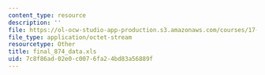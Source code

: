 ```yaml
---
content_type: resource
description: ''
file: https://ol-ocw-studio-app-production.s3.amazonaws.com/courses/17-874-quantitative-research-methods-multivariate-spring-2004/7c8f86ad02e0c0076fa24bd83a56889f_final_874_data.xls
file_type: application/octet-stream
resourcetype: Other
title: final_874_data.xls
uid: 7c8f86ad-02e0-c007-6fa2-4bd83a56889f
---
```

